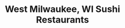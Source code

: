 ---
layout: city
title: West Milwaukee, WI Sushi Restaurants
permalink: /wisconsin/west-milwaukee/
stateAbbr: WI
stateName: Wisconsin
cityName: West Milwaukee

---